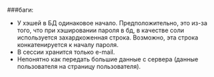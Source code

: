 ###баги:
+ У хэшей в БД одинаковое начало. Предположительно, это из-за того, что при хэшировании пароля в бд, в качестве соли используется захардкоженная строка. Возможно, эта строка конкатенируется к началу пароля.
+ В сессии хранится только e-mail.
+ Непонятно как передать большие данные с сервера (данные пользователя на страницу пользователя).